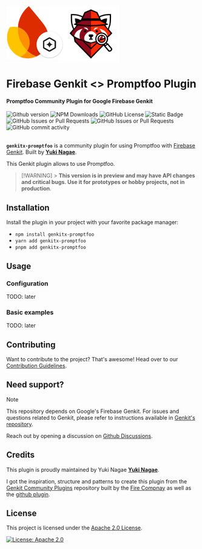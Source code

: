 <div style="display: flex; align-items: flex-start;">
  <img src="./assets/genkit.svg" title="Firebase Genkit" alt="Firebase Genkit Logo" style="width: 150px;">
  <img src="./assets/promptfoo.svg" title="Promptfoo" alt="Promptfoo Logo" style="width: 150px;">
</div>

<h1>
   Firebase Genkit <> Promptfoo Plugin
</h1>

<h4>Promptfoo Community Plugin for Google Firebase Genkit</h4>

<div>
   <img alt="Github version" src="https://img.shields.io/github/v/release/yukinagae/genkitx-promptfoo">
   <img alt="NPM Downloads" src="https://img.shields.io/npm/dw/genkitx-promptfoo">
   <img alt="GitHub License" src="https://img.shields.io/github/license/yukinagae/genkitx-promptfoo">
   <img alt="Static Badge" src="https://img.shields.io/badge/yes-a?label=maintained">
</div>

<div>
   <img alt="GitHub Issues or Pull Requests" src="https://img.shields.io/github/issues/yukinagae/genkitx-promptfoo?color=blue">
   <img alt="GitHub Issues or Pull Requests" src="https://img.shields.io/github/issues-pr/yukinagae/genkitx-promptfoo?color=blue">
   <img alt="GitHub commit activity" src="https://img.shields.io/github/commit-activity/m/yukinagae/genkitx-promptfoo">
</div>

</br>

**`genkitx-promptfoo`** is a community plugin for using Promptfoo with [Firebase Genkit](https://github.com/firebase/genkit).
Built by [**Yuki Nagae**](https://github.com/yukinagae).

This Genkit plugin allows to use Promptfoo.

> [!WARNING] > **This version is in preview and may have API changes and critical bugs. Use it for prototypes or hobby projects, not in production**.

## Installation

Install the plugin in your project with your favorite package manager:

- `npm install genkitx-promptfoo`
- `yarn add genkitx-promptfoo`
- `pnpm add genkitx-promptfoo`

## Usage

### Configuration

TODO: later

### Basic examples

TODO: later

## Contributing

Want to contribute to the project? That's awesome! Head over to our [Contribution Guidelines](https://github.com/yukinagae/genkitx-promptfoo/blob/main/CONTRIBUTING.md).

## Need support?

> [!NOTE]  
> This repository depends on Google's Firebase Genkit. For issues and questions related to Genkit, please refer to instructions available in [Genkit's repository](https://github.com/firebase/genkit).

Reach out by opening a discussion on [Github Discussions](https://github.com/yukinagae/genkitx-promptfoo/discussions).

## Credits

This plugin is proudly maintained by Yuki Nagae [**Yuki Nagae**](https://github.com/yukinagae).

I got the inspiration, structure and patterns to create this plugin from the [Genkit Community Plugins](https://github.com/TheFireCo/genkit-plugins) repository built by the [Fire Compnay](https://github.com/TheFireCo) as well as the [github plugin](https://github.com/xavidop/genkitx-github).

## License

This project is licensed under the [Apache 2.0 License](https://github.com/yukinagae/genkitx-promptfoo/blob/main/LICENSE).

[![License: Apache 2.0](https://img.shields.io/badge/License-Apache%202%2E0-lightgrey.svg)](https://github.com/yukinagae/genkitx-promptfoo/blob/main/LICENSE)
